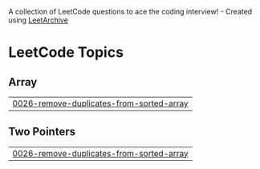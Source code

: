 A collection of LeetCode questions to ace the coding interview! - Created using [LeetArchive](https://github.com/anujlunawat/LeetArchive)


<!---LeetCode Topics Start-->
# LeetCode Topics
## Array
|  |
| ------- |
| [0026-remove-duplicates-from-sorted-array](https://github.com/gl00mt1t4n/leetcode-solutions/tree/main/LeetCode/0026-remove-duplicates-from-sorted-array) |
## Two Pointers
|  |
| ------- |
| [0026-remove-duplicates-from-sorted-array](https://github.com/gl00mt1t4n/leetcode-solutions/tree/main/LeetCode/0026-remove-duplicates-from-sorted-array) |
<!---LeetCode Topics End-->
